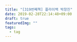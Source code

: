 ```yaml
---
title: "[319번째책] 플라이백 박창진"
date: 2019-02-28T22:14:48+09:00
draft: true
featuredImg: ""
tags:
  - tag
---
```

